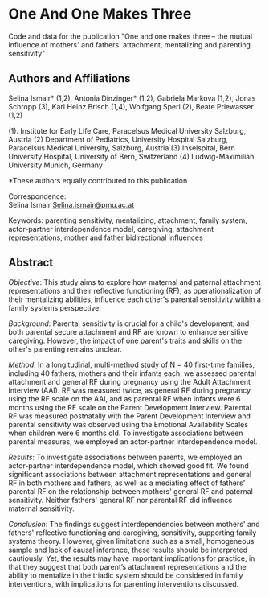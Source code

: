 # One And One Makes Three

Code and data for the publication "One and one makes three – the mutual influence of mothers' and fathers' attachment, mentalizing and parenting sensitivity" 

## Authors and Affiliations
Selina Ismair* (1,2), Antonia Dinzinger* (1,2), Gabriela Markova (1,2), Jonas Schropp (3), Karl Heinz Brisch (1,4), Wolfgang Sperl (2), Beate Priewasser (1,2) 

(1). Institute for Early Life Care, Paracelsus Medical University Salzburg, Austria 
(2) Department of Pediatrics, University Hospital Salzburg, Paracelsus Medical University, Salzburg, Austria 
(3) Inselspital, Bern University Hospital, University of Bern, Switzerland 
(4) Ludwig-Maximilian University Munich, Germany 

*These authors equally contributed to this publication 

Correspondence:  
Selina Ismair 
Selina.ismair@pmu.ac.at 

Keywords: parenting sensitivity, mentalizing, attachment, family system, actor-partner interdependence model, caregiving, attachment representations, mother and father bidirectional influences  

## Abstract 

*Objective*: This study aims to explore how maternal and paternal attachment representations and their reflective functioning (RF), as operationalization of their mentalizing abilities, influence each other's parental sensitivity within a family systems perspective. 

*Background*: Parental sensitivity is crucial for a child's development, and both parental secure attachment and RF are known to enhance sensitive caregiving. However, the impact of one parent's traits and skills on the other's parenting remains unclear. 

*Method*: In a longitudinal, multi-method study of N = 40 first-time families, including 40 fathers, mothers and their infants each, we assessed parental attachment and general RF during pregnancy using the Adult Attachment Interview (AAI). RF was measured twice, as general RF during pregnancy using the RF scale on the AAI, and as parental RF when infants were 6 months using the RF scale on the Parent Development Interview. Parental RF was measured postnatally with the Parent Development Interview and parental sensitivity was observed using the Emotional Availability Scales when children were 6 months old. To investigate associations between parental measures, we employed an actor-partner interdependence model. 

*Results*: To investigate associations between parents, we employed an actor-partner interdependence model, which showed good fit. We found significant associations between attachment representations and general RF in both mothers and fathers, as well as a mediating effect of fathers' parental RF on the relationship between mothers' general RF and paternal sensitivity. Neither fathers' general RF nor parental RF did influence maternal sensitivity. 

*Conclusion*: The findings suggest interdependencies between mothers' and fathers' reflective functioning and caregiving, sensitivity, supporting family systems theory. However, given limitations such as a small, homogeneous sample and lack of causal inference, these results should be interpreted cautiously. Yet, the results may have important implications for practice, in that they suggest that both parent’s attachment representations and the ability to mentalize in the triadic system should be considered in family interventions, with implications for parenting interventions discussed.
